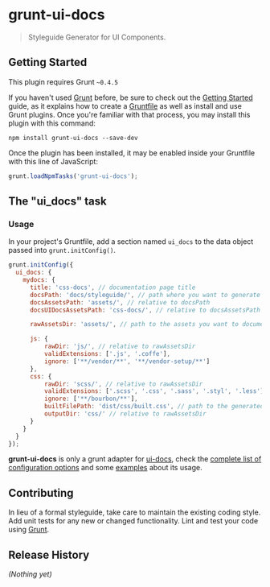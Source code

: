 # grunt-ui-docs

> Styleguide Generator for UI Components.

## Getting Started
This plugin requires Grunt `~0.4.5`

If you haven't used [Grunt](http://gruntjs.com/) before, be sure to check out the [Getting Started](http://gruntjs.com/getting-started) guide, as it explains how to create a [Gruntfile](http://gruntjs.com/sample-gruntfile) as well as install and use Grunt plugins. Once you're familiar with that process, you may install this plugin with this command:

```shell
npm install grunt-ui-docs --save-dev
```

Once the plugin has been installed, it may be enabled inside your Gruntfile with this line of JavaScript:

```js
grunt.loadNpmTasks('grunt-ui-docs');
```

## The "ui_docs" task

### Usage
In your project's Gruntfile, add a section named `ui_docs` to the data object passed into `grunt.initConfig()`.

```js
grunt.initConfig({
  ui_docs: {
    mydocs: {
      title: 'css-docs', // documentation page title
      docsPath: 'docs/styleguide/', // path where you want to generate the styleguide
      docsAssetsPath: 'assets/', // relative to docsPath
      docsUIDocsAssetsPath: 'css-docs/', // relative to docsAssetsPath

      rawAssetsDir: 'assets/', // path to the assets you want to document

      js: {
          rawDir: 'js/', // relative to rawAssetsDir
          validExtensions: ['.js', '.coffe'],
          ignore: ['**/vendor/**', '**/vendor-setup/**']
      },
      css: {
          rawDir: 'scss/', // relative to rawAssetsDir
          validExtensions: ['.scss', '.css', '.sass', '.styl', '.less'],
          ignore: ['**/bourbon/**'],
          builtFilePath: 'dist/css/built.css', // path to the generated sass file(s)
          outputDir: 'css/' // relative to rawAssetsDir
      }
    }
  }
});
```
**grunt-ui-docs** is only a grunt adapter for [ui-docs](https://github.com/vieron/ui-docs), check the [complete list of configuration options](https://github.com/vieron/ui-docs#options) and some [examples](https://github.com/vieron/ui-docs#example) about its usage.

## Contributing
In lieu of a formal styleguide, take care to maintain the existing coding style. Add unit tests for any new or changed functionality. Lint and test your code using [Grunt](http://gruntjs.com/).

## Release History
_(Nothing yet)_
